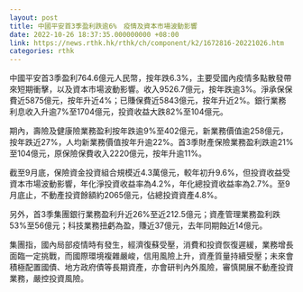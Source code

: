 ```yaml
---
layout: post
title: 中國平安首3季盈利跌逾6%　疫情及資本市場波動影響
date: 2022-10-26 18:37:35.000000000 +08:00
link: https://news.rthk.hk/rthk/ch/component/k2/1672816-20221026.htm
categories: rthk
---
```


中國平安首3季盈利764.6億元人民幣，按年跌6.3%，主要受國內疫情多點散發帶來短期衝擊，以及資本市場波動影響。收入9526.7億元，按年跌逾3%。淨承保保費近5875億元，按年升近4%；已賺保費近5843億元，按年升近2%。銀行業務利息收入升逾7%至1704億元，投資收益大跌82%至104億元。

期內，壽險及健康險業務盈利按年跌逾9%至402億元，新業務價值逾258億元，按年跌近27%，人均新業務價值按年升逾22%。首3季財產保險業務盈利跌逾21%至104億元，原保險保費收入2220億元，按年升逾11%。

截至9月底，保險資金投資組合規模近4.3萬億元，較年初升9.6%，但投資收益受資本市場波動影響，年化淨投資收益率為4.2%，年化總投資收益率為2.7%。至9月底止，不動產投資餘額約2065億元，佔總投資資產4.8%。

另外，首3季集團銀行業務盈利升近26%至近212.5億元；資產管理業務盈利跌53%至56億元；科技業務扭虧為盈，賺近37億元，去年同期蝕近14億元。

集團指，國內局部疫情時有發生，經濟復蘇受壓，消費和投資恢復遲緩，業務增長面臨一定挑戰，而國際環境複雜嚴峻，信用風險上升，資產質量持續受壓；未來會積極配置國債、地方政府債等長期資產，亦會研判內外風險，審慎開展不動產投資業務，嚴控投資風險。
